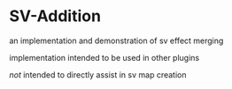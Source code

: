 # SV-Addition
an implementation and demonstration of sv effect merging

implementation intended to be used in other plugins

_not_ intended to directly assist in sv map creation
